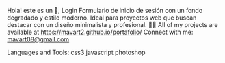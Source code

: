 Hola! este es un 👋, Login
Formulario de inicio de sesión con un fondo degradado y estilo moderno. Ideal para proyectos web que buscan destacar con un diseño minimalista y profesional.
👨‍💻 All of my projects are available at https://mavart2.github.io/portafolio/
Connect with me: mavart08@gmail.com

Languages and Tools:
css3 javascript photoshop 
